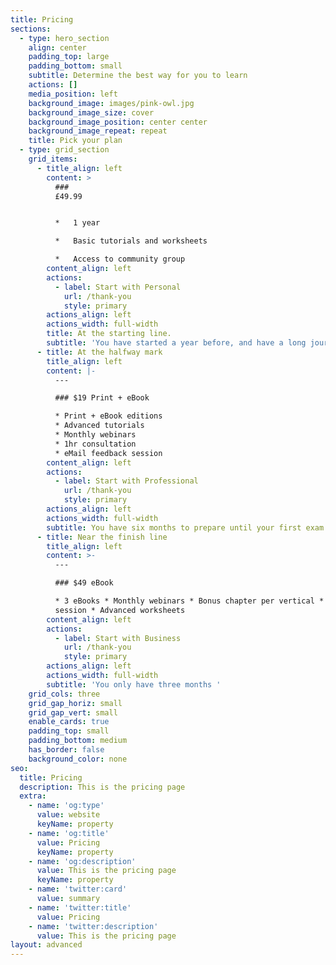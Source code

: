 ```yaml
---
title: Pricing
sections:
  - type: hero_section
    align: center
    padding_top: large
    padding_bottom: small
    subtitle: Determine the best way for you to learn
    actions: []
    media_position: left
    background_image: images/pink-owl.jpg
    background_image_size: cover
    background_image_position: center center
    background_image_repeat: repeat
    title: Pick your plan
  - type: grid_section
    grid_items:
      - title_align: left
        content: >
          ###
          £49.99                                                                                                             


          *   1 year

          *   Basic tutorials and worksheets

          *   Access to community group
        content_align: left
        actions:
          - label: Start with Personal
            url: /thank-you
            style: primary
        actions_align: left
        actions_width: full-width
        title: At the starting line.
        subtitle: 'You have started a year before, and have a long journey to experience.'
      - title: At the halfway mark
        title_align: left
        content: |-
          ---

          ### $19 Print + eBook

          * Print + eBook editions
          * Advanced tutorials
          * Monthly webinars
          * 1hr consultation
          * eMail feedback session
        content_align: left
        actions:
          - label: Start with Professional
            url: /thank-you
            style: primary
        actions_align: left
        actions_width: full-width
        subtitle: You have six months to prepare until your first exam.
      - title: Near the finish line
        title_align: left
        content: >-
          ---

          ### $49 eBook

          * 3 eBooks * Monthly webinars * Bonus chapter per vertical * Live Q&A
          session * Advanced worksheets
        content_align: left
        actions:
          - label: Start with Business
            url: /thank-you
            style: primary
        actions_align: left
        actions_width: full-width
        subtitle: 'You only have three months '
    grid_cols: three
    grid_gap_horiz: small
    grid_gap_vert: small
    enable_cards: true
    padding_top: small
    padding_bottom: medium
    has_border: false
    background_color: none
seo:
  title: Pricing
  description: This is the pricing page
  extra:
    - name: 'og:type'
      value: website
      keyName: property
    - name: 'og:title'
      value: Pricing
      keyName: property
    - name: 'og:description'
      value: This is the pricing page
      keyName: property
    - name: 'twitter:card'
      value: summary
    - name: 'twitter:title'
      value: Pricing
    - name: 'twitter:description'
      value: This is the pricing page
layout: advanced
---
```

